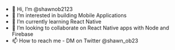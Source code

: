 - 👋 Hi, I’m @shawnob2123
- 👀 I’m interested in building Mobile Applications
- 🌱 I’m currently learning React Native
- 💞️ I’m looking to collaborate on React Native apps with Node and Firebase
- 📫 How to reach me - DM on Twitter @shawn_ob23

<!---
shawnob2123/shawnob2123 is a ✨ special ✨ repository because its `README.md` (this file) appears on your GitHub profile.
You can click the Preview link to take a look at your changes.
--->
